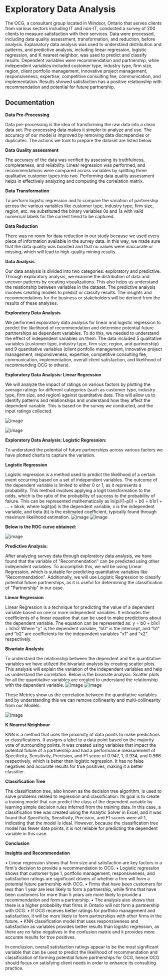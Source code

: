 # Exploratory Data Analysis

The OCG, a consultant group located in Windsor, Ontario that serves clients from various sectors including IT and non-IT, conducted a survey of 200 clients to measure satisfaction with their services. Data were processed, including data quality assessment, transformation, and reduction, before analysis. Explanatory data analysis was used to understand distribution and patterns, and predictive analysis, including linear regression, logistic regression, and K nearest neighbor, was used to predict and classify results. Dependent variables were recommendation and partnership, while independent variables included customer type, industry type, firm size, region, client portfolio management, innovative project management, responsiveness, expertise, competitive consulting fee, communication, and implementation. Results showed satisfaction has a positive relationship with recommendation and potential for future partnership.




## Documentation

**Data Pre-Processing**

Data pre-processing is the idea of transforming the raw data into a clean data set. Pre-processing data makes it simpler to analyze and use. The accuracy of our model is improved by removing data discrepancies or duplicates. The actions we took to prepare the dataset are listed below.

**Data Quality assessment**

The accuracy of the data was verified by assessing its truthfulness, completeness, and reliability. Linear regression was performed, and recommendations were compared across variables by splitting three qualitative customer types into two. Performing data quality assessment helps in effectively analyzing and computing the correlation matrix.

**Data Transformation**

To perform logistic regression and to compare the variation of partnership across the various variables like customer type, industry type, firm size, region, etc. we substituted the binary variables 0s and 1s with valid numerical labels for the current trend to be captured.

**Data Reduction**

There was no room for data reduction in our study because we used every piece of information available in the survey data. In this way, we made sure that the data quality was boosted and that no values were inaccurate or missing, which will lead to high-quality mining results.

**Data Analysis**

Our data analysis is divided into two categories: exploratory and predictive. Through exploratory analysis, we examine the distribution of data and uncover patterns by creating visualizations. This also helps us understand the relationship between variables in the dataset. The predictive analysis involves creating models to predict or classify results. The insights and recommendations for the business or stakeholders will be derived from the results of these analyses.

**Exploratory Data Analysis**

We performed exploratory data analysis for linear and logistic regression to predict the likelihood of recommendation and determine potential future partnerships as dependent variables. To do this, we needed to understand the effect of independent variables on them. The data included 5 qualitative variables (customer type, industry type, firm size, region, and partnership) and 9 quantitative variables (client portfolio management, innovative project management, responsiveness, expertise, competitive consulting fee, communication, implementation, overall client satisfaction, and likelihood of recommending OCG to others).



**Exploratory Data Analysis: Linear Regression**

We will analyze the impact of ratings on various factors by plotting the average ratings for different categories (such as customer type, industry type, firm size, and region) against quantitative data. This will allow us to identify patterns and relationships and understand how they affect the dependent variable. This is based on the survey we conducted, and the input ratings collected.

![image](https://user-images.githubusercontent.com/85166438/215278000-f6742961-9eaa-4708-b6a0-54563555f248.png)

![image](https://user-images.githubusercontent.com/85166438/215278017-21a01333-cff3-4c4d-a513-4da2170aa73e.png)

**Exploratory Data Analysis: Logistic Regression:**

To understand the potential of future partnerships across various factors we have plotted charts to capture the variation.

**Logistic Regression**

Logistic regression is a method used to predict the likelihood of a certain event occurring based on a set of independent variables. The outcome of the dependent variable is limited to either 0 or 1, as it represents a probability. This method involves applying a logit transformation to the odds, which is the ratio of the probability of success to the probability of failure. This can be represented mathematically as ln(pi/(1-pi)) = b0 + b1x1 + … + bkxk, where logit(pi) is the dependent variable, x is the independent variable, and beta (b) is the estimated coefficient, typically found through maximum likelihood estimation.
![image](https://user-images.githubusercontent.com/85166438/215278392-6c15f74f-d361-4c6f-8bca-8ae53fb005f6.png)
![image](https://user-images.githubusercontent.com/85166438/215278400-673b8090-e600-4d6f-8912-1c59959dc1fd.png)

**Below is the ROC curve obtained:**

![image](https://user-images.githubusercontent.com/85166438/215278416-b9019984-7eb2-44c7-8e4a-31ab2b907a0d.png)

**Predictive Analysis:**

After analyzing survey data through exploratory data analysis, we have found that the variable of "Recommendation" can be predicted using other independent variables. To accomplish this, we will be using Linear Regression, which is suitable for predicting quantitative variables like "Recommendation". Additionally, we will use Logistic Regression to classify potential future partnerships, as it is useful for determining the classification of "Partnership" in our case.

**Linear Regression**

Linear Regression is a technique for predicting the value of a dependent variable based on one or more independent variables. It estimates the coefficients of a linear equation that can be used to make predictions about the dependent variable. The equation can be represented as:
y = b0 + b1x1 + b2x2
Where "y" is the dependent variable, "b0" is the intercept, and "b1" and "b2" are coefficients for the independent variables "x1" and "x2" respectively.

**Bivariate Analysis**

To understand the relationship between the dependent and the quantitative variables we have utilized the bivariate analysis by creating scatter plots. This analysis will explain the variation of the independent variables and help us understand the correlation.
Below is the bivariate analysis:
Scatter plots for all the quantitative variables are created to understand the relationship with the dependent variable.
![image](https://user-images.githubusercontent.com/85166438/215278449-bf18f68e-d26c-4313-981f-a3ef6fe0302e.png)
![image](https://user-images.githubusercontent.com/85166438/215278453-8b12f6cc-9afb-4bc4-a615-5fd6315a12d0.png)

These Metrics show us the correlation between the quantitative variables and by understanding this we can remove collinearity and multi-collinearity from our Models.	

![image](https://user-images.githubusercontent.com/85166438/215278460-e7027b6a-4778-4d83-bd6c-b3447cd89514.png)

**K Nearest Neighbour**

KNN is a method that uses the proximity of data points to make predictions or classifications. It assigns a label to a data point based on the majority vote of surrounding points. It was created using variables that impact the potential future of a partnership and had a performance measurement of Specificity, Sensitivity, Precision, and F1 score of 0.947, 1, 0.934, and 0.966 respectively, which is better than logistic regression. It has no false negatives and accurate results for true positives, making it a better classifier.

**Classification Tree**

The classification tree, also known as the decision tree algorithm, is used to solve problems related to regression and classification. Its goal is to create a training model that can predict the class of the dependent variable by learning simple decision rules inferred from the training data. In this case, a classification tree was created using the Analytic Solver in Excel, and it was found that Specificity, Sensitivity, Precision, and F1 scores were all 1, indicating that the model is ideal. However, because the classification tree model has fewer data points, it is not reliable for predicting the dependent variable in this case.

**Conclusion**

**Insights and Recommendation**

•	Linear regression shows that firm size and satisfaction are key factors in a firm's decision to provide a recommendation to OCG.
•	Logistic regression shows that customer type 1, portfolio management, responsiveness, and satisfaction ratings are significant drivers of whether a firm will form a potential future partnership with OCG.
•	Firms that have been customers for less than 1 year are less likely to form a partnership, while firms that have been customers for more than 5 years are more likely to provide a recommendation and form a partnership.
•	The analysis also shows that there is a higher probability that firms in Ontario will not form a partnership with OCG.
•	If OCG receives better ratings for portfolio management and satisfaction, it will be more likely to form partnerships with other firms in the future.
•	KNN classification model that uses responsiveness and satisfaction as variables provides better results than logistic regression, as there are no false negatives in the confusion matrix and it provides more accurate results for true positives.

In conclusion, overall satisfaction ratings appear to be the most significant variable that can be used to predict the likelihood of recommendation and classification of forming potential future partnerships for OCG, hence OCG should focus on satisfying client needs in order to enhance its consulting practice.
